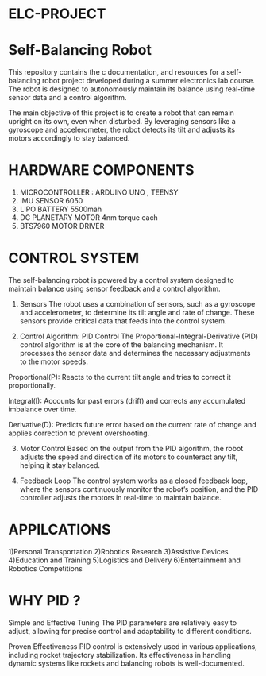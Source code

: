 # ELC-PROJECT


# Self-Balancing Robot

This repository contains the c documentation, and resources for a self-balancing robot project developed during a summer electronics lab course. The robot is designed to autonomously maintain its balance using real-time sensor data and a control algorithm.

The main objective of this project is to create a robot that can remain upright on its own, even when disturbed. By leveraging sensors like a gyroscope and accelerometer, the robot detects its tilt and adjusts its motors accordingly to stay balanced.

# HARDWARE COMPONENTS 
1)  MICROCONTROLLER :  ARDUINO UNO , TEENSY
2) IMU SENSOR 6050
3) LIPO BATTERY 5500mah
4) DC PLANETARY MOTOR 4nm torque each
5) BTS7960 MOTOR DRIVER

# CONTROL SYSTEM 
The self-balancing robot is powered by a control system designed to maintain balance using sensor feedback and a control algorithm.

1. Sensors
The robot uses a combination of sensors, such as a gyroscope and accelerometer, to determine its tilt angle and rate of change. These sensors provide critical data that feeds into the control system.

2. Control Algorithm: PID Control
The Proportional-Integral-Derivative (PID) control algorithm is at the core of the balancing mechanism. It processes the sensor data and determines the necessary adjustments to the motor speeds.

Proportional(P): Reacts to the current tilt angle and tries to correct it proportionally.

Integral(I): Accounts for past errors (drift) and corrects any accumulated imbalance over time.

Derivative(D): Predicts future error based on the current rate of change and applies correction to prevent overshooting.

3. Motor Control
Based on the output from the PID algorithm, the robot adjusts the speed and direction of its motors to counteract any tilt, helping it stay balanced.

4. Feedback Loop
The control system works as a closed feedback loop, where the sensors continuously monitor the robot’s position, and the PID controller adjusts the motors in real-time to maintain balance.



# APPILCATIONS

1)Personal Transportation 
2)Robotics Research 
3)Assistive Devices
4)Education and Training
5)Logistics and Delivery
6)Entertainment and Robotics Competitions

# WHY PID ?
 Simple and Effective Tuning
The PID parameters are relatively easy to adjust, allowing for precise control and adaptability to different conditions.

 Proven Effectiveness
PID control is extensively used in various applications, including rocket trajectory stabilization. Its effectiveness in handling dynamic systems like rockets and balancing robots is well-documented.





